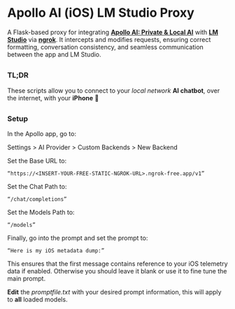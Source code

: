 # Apollo AI (iOS) LM Studio Proxy
A Flask-based proxy for integrating [**Apollo AI: Private & Local AI**](https://apps.apple.com/us/app/apollo-ai-private-local-ai/id6448019325) with [**LM Studio**](https://lmstudio.ai/) via [**ngrok**](https://ngrok.com/). It intercepts and modifies requests, ensuring correct formatting, conversation consistency, and seamless communication between the app and LM Studio.

##

### TL;DR
These scripts allow you to connect to your *local network* **AI chatbot**, over the internet, with your **iPhone**  😬

## 

### Setup

In the Apollo app, go to:

Settings > AI Provider > Custom Backends > New Backend

Set the Base URL to:

	“https://<INSERT-YOUR-FREE-STATIC-NGROK-URL>.ngrok-free.app/v1”

Set the Chat Path to:

    “/chat/completions”

Set the Models Path to:

    “/models”

Finally, go into the prompt and set the prompt to:

	“Here is my iOS metadata dump:”

This ensures that the first message contains reference to your iOS telemetry data if enabled. Otherwise you should leave it blank or use it to fine tune the main prompt.

**Edit** the *promptfile.txt* with your desired prompt information, this will apply to **all** loaded models.
